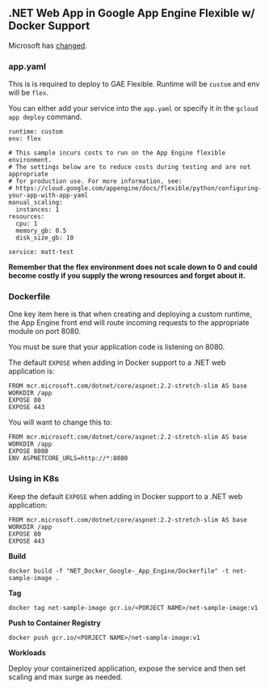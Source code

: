 ## .NET Web App in Google App Engine Flexible w/ Docker Support

Microsoft has [changed](https://twitter.com/Code_Munkee/status/1172665448904548352?s=20 "changed").

### app.yaml

This is is required to deploy to GAE Flexible. Runtime will be `custom` and env will be `flex`.

You can either add your service into the `app.yaml` or specify it in the `gcloud app deploy` command.

```
runtime: custom
env: flex

# This sample incurs costs to run on the App Engine flexible environment. 
# The settings below are to reduce costs during testing and are not appropriate
# for production use. For more information, see:
# https://cloud.google.com/appengine/docs/flexible/python/configuring-your-app-with-app-yaml
manual_scaling:
  instances: 1
resources:
  cpu: 1
  memory_gb: 0.5
  disk_size_gb: 10

service: matt-test
```

**Remember that the flex environment does not scale down to 0 and could become costly if you supply the wrong resources and forget about it.**

### Dockerfile

One key item here is that when creating and deploying a custom runtime, the App Engine front end will route incoming requests to the appropriate module on port 8080. 

You must be sure that your application code is listening on 8080.

The default `EXPOSE` when adding in Docker support to a .NET web application is:

```
FROM mcr.microsoft.com/dotnet/core/aspnet:2.2-stretch-slim AS base
WORKDIR /app
EXPOSE 80
EXPOSE 443
```

You will want to change this to:

```
FROM mcr.microsoft.com/dotnet/core/aspnet:2.2-stretch-slim AS base
WORKDIR /app
EXPOSE 8080
ENV ASPNETCORE_URLS=http://*:8080
```


### Using in K8s

Keep the default `EXPOSE` when adding in Docker support to a .NET web application:

```
FROM mcr.microsoft.com/dotnet/core/aspnet:2.2-stretch-slim AS base
WORKDIR /app
EXPOSE 80
EXPOSE 443
```

**Build**

`docker build -f "NET_Docker_Google-_App_Engine/Dockerfile" -t net-sample-image .`

**Tag**

`docker tag net-sample-image gcr.io/<PORJECT NAME>/net-sample-image:v1`

**Push to Container Registry**

`docker push gcr.io/<PORJECT NAME>/net-sample-image:v1`

**Workloads**

Deploy your containerized application, expose the service and then set scaling and max surge as needed.

